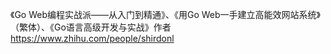 
《Go Web编程实战派——从入门到精通》、《用Go Web一手建立高能效网站系统》（繁体）、《Go语言高级开发与实战》作者
https://www.zhihu.com/people/shirdonl

